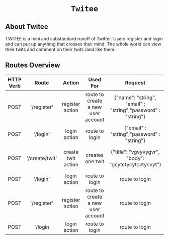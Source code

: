 <h1 align="center">
    
    Twitee
</h1>



## About Twitee

TWITEE is a mini and substandard runoff of Twitter. Users register and login and can put up
anything that crosses their mind. The whole world can view their twits and comment on their
twits /and like them. 

## Routes Overview

| HTTP Verb    | Route          | Action | Used For    | Request | Expected Response/Action |
| :---:         |     :---:      |         :---: | :---: |  :---: | :---: |
| POST   | '/register'     | register action    | route to create a new user account   | {"name": "string", "email" : "string","password" : "string"} | {"status": true,"message": "User created successfully" |
| POST    | '/login'      | login action     |route to login    |{"email" : "string","password" : "string"}    | Logged into Dashboard    |
| POST   | '/create/twit'     | create twit action    | creates one twit   |{"title": "vgvyvygvr", "body": "gcytctycytcvtycvyt"} |{ "status": true, "message": "Twit created successfully"} |
| POST    | '/login'       | login action     |route to login    | route to login    |route to login    |
| POST   | '/register'     | register action    | route to create a new user account   |route to login    |route to login    |
| POST    | '/login       | login action     |route to login    |route to login    |route to login    |
